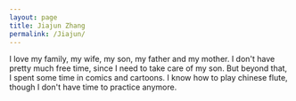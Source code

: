 ```yaml
---
layout: page
title: Jiajun Zhang
permalink: /Jiajun/ 
---
```

I love my family, my wife, my son, my father and my mother. I don't have pretty much free time, since I need to take care of my son. But beyond that, I spent some time in comics and cartoons. I know how to play chinese flute, though I don't have time to practice anymore.
